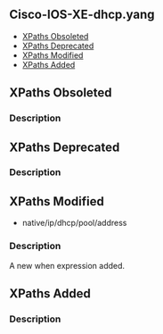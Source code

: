 ## Cisco-IOS-XE-dhcp.yang


- [XPaths Obsoleted](#xpaths-obsoleted)
- [XPaths Deprecated](#xpaths-deprecated)
- [XPaths Modified](#xpaths-modified)
- [XPaths Added](#xpaths-added)

## XPaths Obsoleted

### Description

## XPaths Deprecated

### Description

## XPaths Modified

- native/ip/dhcp/pool/address

### Description

A new when expression added.

## XPaths Added

### Description
